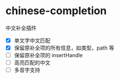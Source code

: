 # chinese-completion
中文补全插件
- [x] 单文字中文匹配
- [x] 保留原补全项的所有信息，如类型，path 等
- [ ] 保留原补全项的 insertHandle
- [ ] 高亮匹配的中文
- [ ] 多音字支持
